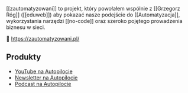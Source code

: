[[zautomatyzowani]] to projekt, który powołałem wspólnie z [[Grzegorz Róg]] ([[eduweb]]) aby pokazać nasze podejście do [[Automatyzacja]], wykorzystania narzędzi [[no-code]] oraz szeroko pojętego prowadzenia biznesu w sieci. 

🔗 https://zautomatyzowani.pl/

## Produkty
- [YouTube na Autopilocie](https://youtube.zautomatyzowani.pl)
- [Newsletter na Autopilocie](http://newsletter.zautomatyzowani.pl)
- [Podcast na Autopilocie](https://podcast.zautomatyzowani.pl)